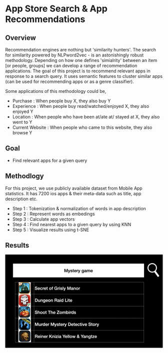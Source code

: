 # App Store Search & App Recommendations

## Overview
Recommendation engines are nothing but 'similarity hunters'. The search for similarity powered by NLPword2vec - is an astonishingly robust methodology. Depending on how one defines 'simialrity' between an item [or people, groups] we can develop a range of recommendation applications. The goal of this project is to recommend relevant apps in response to a search query. It uses semantic features to cluster similar apps (can be used for recommending apps or as a genre classifier). 

Some applications of this methodology could be,
* Purchase : When people buy X, they also buy Y
* Experience : When people buy read/watched/enjoyed X, they also enjoyed Y
* Location : When people who have been at/ate at/ stayed at X, they also went to Y
* Current Website : When people who came to this website, they also browse Y

## Goal
* Find relevant apps for a given query

## Methodlogy
For this project, we use publicly available dataset from Mobile App statistics. It has 7200 ios apps & their meta-data such as title, app description etc.  

* Step 1 : Tokenization & normalization of words in app description
* Step 2 : Represent words as embedings
* Step 3 : Calculate app vectors 
* Step 4 : Find nearest apps to a given query by using KNN 
* Step 5 : Visualize results using t-SNE

## Results
![Results for the real life queries such as "mystery games"](https://github.com/sroy4/App-Store-Search/blob/main/mystery%20game.png)
